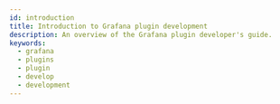 ```yaml
---
id: introduction
title: Introduction to Grafana plugin development
description: An overview of the Grafana plugin developer's guide.
keywords:
  - grafana
  - plugins
  - plugin
  - develop
  - development
---
```


<DocLinkList />
